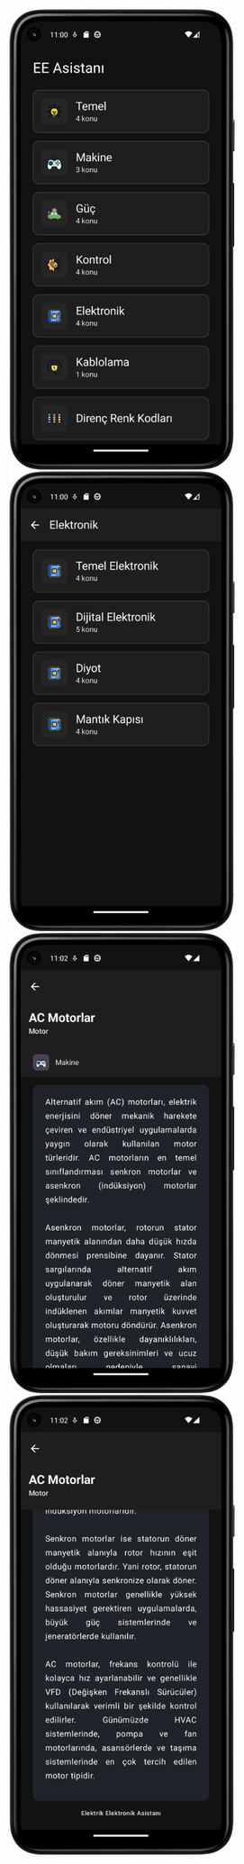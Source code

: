 <img src="https://github.com/samebrave/EEGuide/blob/main/eeasistanimages/1.png" alt="Screenshot from Android Studio" width="400" />
<img src="https://github.com/samebrave/EEGuide/blob/main/eeasistanimages/2.png" alt="Screenshot from Android Studio" width="400" />
<img src="https://github.com/samebrave/EEGuide/blob/main/eeasistanimages/3.png" alt="Screenshot from Android Studio" width="400" />
<img src="https://github.com/samebrave/EEGuide/blob/main/eeasistanimages/4.png" alt="Screenshot from Android Studio" width="400" />
